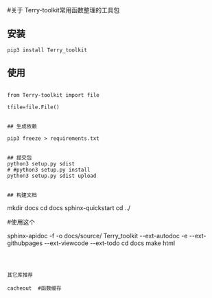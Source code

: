 #关于
Terry-toolkit常用函数整理的工具包

## 安装
```
pip3 install Terry_toolkit
```


## 使用
 

```

from Terry-toolkit import file

tfile=file.File()


## 生成依赖

pip3 freeze > requirements.txt


## 提交包
python3 setup.py sdist
# #python3 setup.py install
python3 setup.py sdist upload


## 构建文档
```
mkdir docs
cd docs
sphinx-quickstart
cd ../

#使用这个

sphinx-apidoc -f -o docs/source/ Terry_toolkit --ext-autodoc -e --ext-githubpages --ext-viewcode --ext-todo
cd docs
make html
```



其它库推荐

cacheout  #函数缓存
